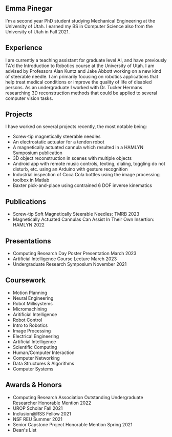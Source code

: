 ## Emma Pinegar

I'm a second year PhD student studying Mechanical Engineering at the University of Utah. I earned my BS in Computer Science also from the University of Utah in Fall 2021.  

## Experience
I am currently a teaching assistant for graduate level AI, and have previously TA'd the Introduction to Robotics course at the University of Utah. I am advised by Professors Alan Kuntz and Jake Abbott working on a new kind of steerable needle. I am primarily focusing on robotics applications that help treat medical conditions or improve the quality of life of disabled persons. As an undergraduate I worked with Dr. Tucker Hermans researching 3D reconstruction methods that could be applied to several computer vision tasks. 

## Projects
I have worked on several projects recently, the most notable being:
- Screw-tip magnetically steerable needles
- An electrostatic actuator for a tendon robot
- A magnetically actuated cannula which resulted in a HAMLYN Symposium publication
- 3D object reconstruction in scenes with multiple objects
- Android app with remote music controls, texting, dialing, toggling do not disturb, etc. using an Arduino with gesture recognition
- Industrial inspection of Coca Cola bottles using the image processing toolbox in Matlab
- Baxter pick-and-place using contrained 6 DOF inverse kinematics

## Publications
- Screw-tip Soft Magnetically Steerable Needles: TMRB 2023
- Magnetically Actuated Cannulas Can Assist In Their Own Insertion: HAMLYN 2022

## Presentations
- Computing Research Day Poster Presentation March 2023
- Artificial Intelligence Course Lecture March 2023
- Undergraduate Research Symposium November 2021

## Coursework
- Motion Planning
- Neural Engineering
- Robot Millisystems
- Micromachining
- Aritificial Intelligence
- Robot Control
- Intro to Robotics
- Image Processing
- Electrical Engineering
- Artificial Intelligence
- Scientific Computing
- Human/Computer Interaction
- Computer Networking
- Data Structures & Algorithms 
- Computer Systems


## Awards & Honors
- Computing Research Association Outstanding Undergraduate Researcher Honorable Mention 2022
- UROP Scholar Fall 2021
- Inclusion@RSS Fellow 2021
- NSF REU Summer 2021
- Senior Capstone Project Honorable Mention Spring 2021
- Dean's List
